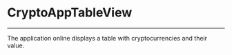 # CryptoAppTableView
---
The application online displays a table with cryptocurrencies and their value.
